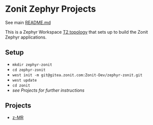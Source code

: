 # Zonit Zephyr Projects

See main [README.md](/README.md)

This is a Zephyr Workspace
[T2 topology](https://docs.zephyrproject.org/latest/develop/west/workspaces.html#t2-star-topology-application-is-the-manifest-repository)
that sets up to build the Zonit Zephyr applications.

## Setup

- `mkdir zephyr-zonit`
- `cd zephyr-zonit`
- `west init -m git@gitea.zonit.com:Zonit-Dev/zephyr-zonit.git`
- `west update`
- `cd zonit`
- _see Projects for further instructions_

## Projects

- [z-MR](apps/z-mr/README.md)

